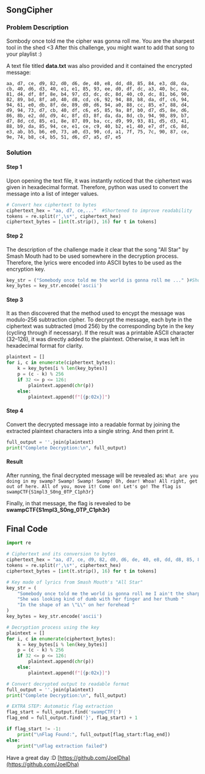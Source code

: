 ## SongCipher
### Problem Description
Sombody once told me the cipher was gonna roll me. You are the sharpest tool in the shed <3 After this challenge, you might want to add that song to your playlist :)

A text file titled **data.txt** was also provided and it contained the encrypted message:

```
aa, d7, ce, d9, 82, d0, d6, de, 40, e8, dd, d8, 85, 84, e3, d8, da, cb, 40, d6, d3, 40, e1, e1, 85, 93, ee, d0, df, dc, a3, 40, bc, ea, 81, d4, df, 8f, 8e, b4, 97, d3, dc, dc, 8d, 40, c0, dc, 81, b6, 90, 82, 89, bd, 8f, a0, 40, d8, cd, c6, 92, 94, 88, b8, da, df, c6, 94, 94, 61, e0, db, 8f, de, 89, d0, d6, 94, a0, 88, cc, 85, e7, 88, d4, d9, 94, 73, d7, cb, 40, df, c6, e5, 85, 9a, 8f, b0, d7, d5, 8e, d6, 86, 8b, e2, dd, d9, 4c, 8f, d3, 8f, da, da, 8d, cb, 94, 98, 89, b7, d7, 8d, cd, 85, e1, 8e, 87, 89, ba, cc, d9, 99, 93, 81, d5, d3, 41, 88, b9, da, 85, 94, ce, e1, ce, c9, 40, b2, e1, 40, e7, df, c6, 8d, e3, ab, b5, b6, e0, 73, a0, d3, 90, cd, a1, 7f, 75, 7c, 90, 87, ce, 9e, 74, b8, c4, b5, 51, d6, d7, a5, d7, e5
```

### Solution
#### Step 1
Upon opening the text file, it was instantly noticed that the ciphertext was given in hexadecimal format. Therefore, python was used to convert the message into a list of integer values.

```python
# Convert hex ciphertext to bytes
ciphertext_hex = "aa, d7, ce,..."  #Shortened to improve readability
tokens = re.split(r',\s*', ciphertext_hex)
ciphertext_bytes = [int(t.strip(), 16) for t in tokens]
```

#### Step 2
The description of the challenge made it clear that the song "All Star" by Smash Mouth had to be used somewhere in the decryption process. Therefore, the lyrics were encoded into ASCII bytes to be used as the encryption key.

```python
key_str = ("Somebody once told me the world is gonna roll me ..." )#Shortened to improve readability
key_bytes = key_str.encode('ascii')
```

#### Step 3
It as then discovered that the method used to encypt the message was modulo-256 subtraction cipher. To decrypt the message, each byte in the ciphertext was subtracted (mod 256) by the corresponding byte in the key (cycling through if necessary). If the result was a printable ASCII character (32–126), it was directly added to the plaintext. Otherwise, it was left in hexadecimal format for clarity.
```python
plaintext = []
for i, c in enumerate(ciphertext_bytes):
    k = key_bytes[i % len(key_bytes)]
    p = (c - k) % 256
    if 32 <= p <= 126:
        plaintext.append(chr(p))
    else:
        plaintext.append(f"[{p:02x}]")
```

#### Step 4
Convert the decrypted message into a readable format by joining the extracted plaintext characters into a single string. And then print it.
```python
full_output = ''.join(plaintext)
print("Complete Decryption:\n", full_output)
```

#### Result

After running, the final decrypted message will be revealed as: `What are you doing in my swamp? Swamp! Swamp! Swamp! Oh, dear! Whoa! All right, get out of here. All of you, move it! Come on! Let's go! The flag is swampCTF{S1mpl3_S0ng_0TP_C1ph3r}`

Finally, in that message, the flag is revealed to be **swampCTF{S1mpl3_S0ng_0TP_C1ph3r}**

## Final Code

```python
import re

# Ciphertext and its conversion to bytes
ciphertext_hex = "aa, d7, ce, d9, 82, d0, d6, de, 40, e8, dd, d8, 85, 84, e3, d8, da, cb, 40, d6, d3, 40, e1, e1, 85, 93, ee, d0, df, dc, a3, 40, bc, ea, 81, d4, df, 8f, 8e, b4, 97, d3, dc, dc, 8d, 40, c0, dc, 81, b6, 90, 82, 89, bd, 8f, a0, 40, d8, cd, c6, 92, 94, 88, b8, da, df, c6, 94, 94, 61, e0, db, 8f, de, 89, d0, d6, 94, a0, 88, cc, 85, e7, 88, d4, d9, 94, 73, d7, cb, 40, df, c6, e5, 85, 9a, 8f, b0, d7, d5, 8e, d6, 86, 8b, e2, dd, d9, 4c, 8f, d3, 8f, da, da, 8d, cb, 94, 98, 89, b7, d7, 8d, cd, 85, e1, 8e, 87, 89, ba, cc, d9, 99, 93, 81, d5, d3, 41, 88, b9, da, 85, 94, ce, e1, ce, c9, 40, b2, e1, 40, e7, df, c6, 8d, e3, ab, b5, b6, e0, 73, a0, d3, 90, cd, a1, 7f, 75, 7c, 90, 87, ce, 9e, 74, b8, c4, b5, 51, d6, d7, a5, d7, e5"
tokens = re.split(r',\s*', ciphertext_hex)
ciphertext_bytes = [int(t.strip(), 16) for t in tokens]

# Key made of lyrics from Smash Mouth's "All Star"
key_str = (
    "Somebody once told me the world is gonna roll me I ain't the sharpest tool in the shed "
    "She was looking kind of dumb with her finger and her thumb "
    "In the shape of an \"L\" on her forehead "
)
key_bytes = key_str.encode('ascii')

# Decryption process using the key
plaintext = []
for i, c in enumerate(ciphertext_bytes):
    k = key_bytes[i % len(key_bytes)]
    p = (c - k) % 256
    if 32 <= p <= 126:
        plaintext.append(chr(p))
    else:
        plaintext.append(f"[{p:02x}]")

# Convert decrypted output to readable format
full_output = ''.join(plaintext)
print("Complete Decryption:\n", full_output)

# EXTRA STEP: Automatic flag extraction
flag_start = full_output.find('swampCTF{')
flag_end = full_output.find('}', flag_start) + 1

if flag_start != -1:
    print("\nFlag Found:", full_output[flag_start:flag_end])
else:
    print("\nFlag extraction failed")
```

Have a great day :D [https://github.com/JoelDha](https://github.com/JoelDha)
